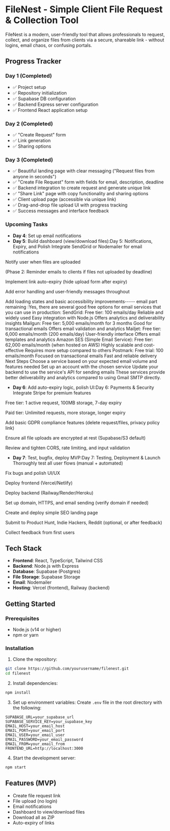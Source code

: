 # FileNest - Simple Client File Request & Collection Tool

FileNest is a modern, user-friendly tool that allows professionals to request, collect, and organize files from clients via a secure, shareable link - without logins, email chaos, or confusing portals.

## Progress Tracker

### Day 1 (Completed)
- ✅ Project setup
- ✅ Repository initialization
- ✅ Supabase DB configuration
- ✅ Backend Express server configuration
- ✅ Frontend React application setup

### Day 2 (Completed)
- ✅ "Create Request" form
- ✅ Link generation
- ✅ Sharing options

### Day 3 (Completed)
- ✅ Beautiful landing page with clear messaging ("Request files from anyone in seconds")
- ✅ "Create File Request" form with fields for email, description, deadline
- ✅ Backend integration to create request and generate unique link
- ✅ "Share Link" page with copy functionality and sharing options
- ✅ Client upload page (accessible via unique link)
- ✅ Drag-and-drop file upload UI with progress tracking
- ✅ Success messages and interface feedback

### Upcoming Tasks
- **Day 4**: Set up email notifications
- **Day 5**: Build dashboard (view/download files):Day 5: Notifications, Expiry, and Polish
 Integrate SendGrid or Nodemailer for email notifications

 Notify user when files are uploaded

 (Phase 2: Reminder emails to clients if files not uploaded by deadline)

 Implement link auto-expiry (hide upload form after expiry)

 Add error handling and user-friendly messages throughout

 Add loading states and basic accessibility improvements----- email part remaining :Yes, there are several good free options for email services that you can use in production:
SendGrid:
Free tier: 100 emails/day
Reliable and widely used
Easy integration with Node.js
Offers analytics and deliverability insights
Mailgun:
Free tier: 5,000 emails/month for 3 months
Good for transactional emails
Offers email validation and analytics
Mailjet:
Free tier: 6,000 emails/month (200 emails/day)
User-friendly interface
Offers email templates and analytics
Amazon SES (Simple Email Service):
Free tier: 62,000 emails/month (when hosted on AWS)
Highly scalable and cost-effective
Requires more setup compared to others
Postmark:
Free trial: 100 emails/month
Focused on transactional emails
Fast and reliable delivery
Next Steps
Choose a service based on your expected email volume and features needed
Set up an account with the chosen service
Update your backend to use the service's API for sending emails
These services provide better deliverability and analytics compared to using Gmail SMTP directly.

- **Day 6**: Add auto-expiry logic, polish UI:Day 6: Payments & Security
 Integrate Stripe for premium features 

 Free tier: 1 active request, 100MB storage, 7-day expiry

 Paid tier: Unlimited requests, more storage, longer expiry

 Add basic GDPR compliance features (delete request/files, privacy policy link)

 Ensure all file uploads are encrypted at rest (Supabase/S3 default)

 Review and tighten CORS, rate limiting, and input validation
- **Day 7**: Test, bugfix, deploy MVP:Day 7: Testing, Deployment & Launch
 Thoroughly test all user flows (manual + automated)

 Fix bugs and polish UI/UX

 Deploy frontend (Vercel/Netlify)

 Deploy backend (Railway/Render/Heroku)

 Set up domain, HTTPS, and email sending (verify domain if needed)

 Create and deploy simple SEO landing page

 Submit to Product Hunt, Indie Hackers, Reddit (optional, or after feedback)

 Collect feedback from first users

## Tech Stack

- **Frontend**: React, TypeScript, Tailwind CSS
- **Backend**: Node.js with Express
- **Database**: Supabase (Postgres)
- **File Storage**: Supabase Storage
- **Email**: Nodemailer
- **Hosting**: Vercel (frontend), Railway (backend)

## Getting Started

### Prerequisites
- Node.js (v14 or higher)
- npm or yarn

### Installation

1. Clone the repository:
```bash
git clone https://github.com/yourusername/filenest.git
cd filenest
```

2. Install dependencies:
```bash
npm install
```

3. Set up environment variables:
   Create `.env` file in the root directory with the following:
```
SUPABASE_URL=your_supabase_url
SUPABASE_SERVICE_KEY=your_supabase_key
EMAIL_HOST=your_email_host
EMAIL_PORT=your_email_port
EMAIL_USER=your_email_user
EMAIL_PASSWORD=your_email_password
EMAIL_FROM=your_email_from
FRONTEND_URL=http://localhost:3000
```

4. Start the development server:
```bash
npm start
```

## Features (MVP)

- Create file request link
- File upload (no login)
- Email notifications
- Dashboard to view/download files
- Download all as ZIP
- Auto-expiry of links 